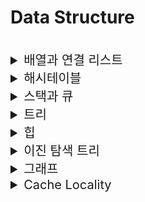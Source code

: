 # Data Structure

<br>

<details>
<summary style="font-size:20px">배열과 연결 리스트</summary>
<div markdown="1">

#### 배열 (Array)
* `메모리에 연속적으로 데이터를 저장하는` 자료구조
* `탐색 O(1)`: 인덱스를 사용해 `Random Access` 가능
* `삽입/삭제 O(N)`: 삽입/삭제한 원소보다 큰 인덱스를 갖는 원소들을 `Shift`해야 함
* `크기 고정적` (선언 시 지정한 크기 변경 불가): `Immutable`
* Cache Locality가 좋아 Cache Hit 가능성이 큼

#### 연결 리스트 (Linked List)
* `메모리가 불연속적`으로 배치된 자료구조
* 다음 노드를 가리키는 `주소인 포인터`를 통해 접근하는 자료구조 (자료의 주소 값으로 서로 연결) 
* `탐색 O(N)`: 데이터 검색 시 처음 노드부터 순회하는 `순차 접근`
* `삽입/삭제 O(1)`: 주소의 연결만 바꾸면 됨 -> 하지만, 삽입/삭제할 원소를 찾는 것에 O(N)이 걸림


#### 배열 리스트와 연결 리스트 비교
* 삽입/삭제가 많은 경우 -> LinkedList가 좋음
* 데이터 접근이 많은 경우 -> Array가 좋음
</div>
</details>

<details>
<summary style="font-size:20px">해시테이블</summary>
<div markdown="1">

#### 해시 테이블
* `Key와 Value`로 데이터를 저장하는 자료구조
* `key 값`을 통해 해시 주소를 알아내어 평균적으로 탐색에 `O(1)`을 보장하는 자료구조
* Key에 `해시 함수`를 적용해 고유한 인덱스(`해시 값`)를 생성하고, 이 인덱스를 활용해 값을 저장/검색
* 실제 값이 저장되는 장소를 버킷(슬롯)이라고 함
* 많은 데이터를 효율적으로 관리하기 위해 하드디스크나, 클라우드에 존재하는 무한한 데이터들을 유한한 개수의 해시값으로 매핑하면 작은 메모리로도 프로세스 관리가 가능해져서 사용함

#### 해시 함수
* 임의의 길이의 데이터를 수학적 연산을 통해 `고정된 길이의 데이터로 매핑`하는 함수
* 해시 함수에 의해 얻어지는 값을 `해시`라고 함

#### 해시 충돌과 해결 방법
* `서로 다른 key가 같은 해시 값으로 변경`되는 것
* 같은 해시 값에 대해 데이터를 조회해 탐색에 최대 `O(N)` 가능
* `체이닝`: 추가 메모리를 사용해 버킷에 데이터를 `연결 리스트`로 관리
* `개방 주소법`: 기존의 비어있는 버킷의 공간을 활용
  * 선형 조사법(Linear Probing): 현재 버킷의 인덱스에서 `고정 폭`씩 이동하며 데이터를 버킷에 저장
  * 이차 조사법(Quadratic Probing): 현재 버킷의 인덱스에서 `k^2`(k=1, 2, ..)씩 이동하며 데이터를 버킷에 저장
  * 이중 해싱(Double Hashing Probing): 해싱된 값을 한번 더 해싱 -> 연산 증가


</div>
</details>

<details>
<summary style="font-size:20px">스택과 큐</summary>
<div markdown="1">

#### 스택 (Stack)
* `LIFO(Last In First Out)` 방식으로 삽입되고 제거되는 `최근성`에 포커싱된 자료구조
* Array로 구현하는 것이 좋음

#### 큐 (Queue)

* `FIFO(First In First Out)` 방식으로 삽입되고 제거되는 `순차성`에 포커싱된 자료구조
* Linked List로 구현하는 것이 좋음
</div>
</details>

<details>
<summary style="font-size:20px">트리</summary>
<div markdown="1">

#### 트리
* `사이클을 가지지 않는 그래프` (비선형 자료구조)
* 부모 자식 관계를 갖는 `계층적` 구조를 갖는 자료구조
* `이진 트리(Binary Tree)`: 최대 2개의 자식 노드들만 가질 수 있는 트리
* `포화 이진 트리(Perfect Binary Tree)`: 각 레벨에 노드가 꽉 차있는 트리
* `완전 이진 트리(Complete Binary Tree)`: 높이가 K인 트리에서 레벨 1~K-1까지 모두 채워져 있고 마지막 레벨에서는 왼쪽부터 순서대로 채워져 있는 트리
* `이진 탐색 트리(Binary Search Tree)`: 탐색을 위해 만들어진 자료구조로 `부모 노드의 키 값이 왼쪽 자식 노드의 키 값보다 크고 오른쪽 자식 노드의 키 값보다 작은` 트리
#### 트리 순회
* 중위 순회: 왼 -> 루트 -> 오른
* 전위 순회: 루트 -> 왼 -> 오른
* 후위 순회: 왼 -> 오른 -> 루트

</div>
</details>

<details>
<summary style="font-size:20px">힙</summary>
<div markdown="1">

#### 힙
* `완전 이진 트리`의 일종으로 `우선 순위 큐`를 구현하기 위해 만들어진 자료구조
* `최소값 또는 최대값`을 쉽게 찾기 위한 자료구조 (이진 탐색 트리가 전체 노드를 탐색하기 위한 자료구조)
* 힙은 중복 값 허용 (이진 탐색 트리는 중복값 허용X)
* `부모 노드의 키 값이 자식 노드의 키 값보다 항상 큰/작은 완전 이진 트리`로 힙은 자식 노드에도 구분 조건이 필요한 이진 탐색 트리보다 `느슨한 정렬` 상태를 유지

#### 힙 (Heap)
* `완전 이진 트리`의 일종으로 `우선 순위 큐`를 구현하기 위해 만들어진 자료구조
* `최소값 또는 최대값`을 쉽게 찾기 위한 자료구조 (이진 탐색 트리가 전체 노드를 탐색하기 위한 자료구조)
* 힙은 중복 값 허용 (이진 탐색 트리는 중복값 허용X)
* `부모 노드의 키 값이 자식 노드의 키 값보다 항상 큰/작은 완전 이진 트리`로 힙은 자식 노드에도 구분 조건이 필요한 이진 탐색 트리보다 `느슨한 정렬` 상태를 유지

#### 최대 힙
* `부모 노드의 키 값이 자식 노드의 키 값보다 크거나 같은` 완전 이진 트리
* 부모가 최대값
#### 최소 힙
* `부모 노드의 키 값이 자식 노드의 키 값보다 작거나 같은` 완전 이진 트리
* 부모가 최소값

#### 시간 복잡도
* 원소 삽입: `O(logn)`
  * 새로운 노드를 힙의 마지막 노드에 삽입 -> 새로운 노드를 부모 노드들과 교환
* 원소 삭제: `O(logn)`
  * 루트 노드 삭제 -> 삭제된 루트에 힙의 마지막 노드를 가져옴 -> 재구성

#### 
</div>
</details>


<details>
<summary style="font-size:20px">이진 탐색 트리</summary>
<div markdown="1">

#### 이진 탐색 트리 (Binary Search Tree)
* 노드의 `왼쪽 서브 트리에는 그 노드의 값보다 작은 값들`을 지닌 노드들로 구성, `오른쪽 서브 트리에는 그 노드의 값보다 큰 값들`을 지닌 노드들로 구성
* `중위 순회`: 검색 시 내려가면서 해당 노드보다 찾는 값이 더 작으면 왼쪽에서 찾고, 찾는 값이 더 크면 오른쪽에서 찾음
* 중복 값을 가지지 않음

#### 이진 탐색 트리의 시간 복잡도
* 탐색/삽입/삭제 평균 시간복잡도: `O(logN)`
* 탐색/삽입/삭제 최악 시간복잡도: `한쪽으로만 삽입된 경우 O(N)`
* 시간복잡도는 `트리의 Depth에 비례`
* 최악의 경우를 방지하는 방법: `자가 균형 트리(Balanced Tree)`
  * `AVL 트리`: 왼쪽과 오른쪽 자식의 높이 차이가 1이하일 것을 요구, 삭제/추가 시에 재정렬(회전)을 통해 높이를 일정하게 유지, 레드 블랙 트리보다 엄격, 평균/최악 시간복잡도 `O(logN)`
  * `레드 블랙 트리`: 모든 노드가 빨강 또는 검정의 색을 갖는 트리로 루트부터 리프까지의 최장 경로는 최단 경로의 두 배 이상이 될 수 없음, 루트부터 리프까지의 검은색 노드 수가 모드 같음, 삭제/추가 시에 재정렬과 색깔 재배치를 통해 규칙을 유지

</div>
</details>

<details>
<summary style="font-size:20px">그래프</summary>
<div markdown="1">

#### 그래프 (Graph)
* 정점과 간선으로 이루어진 자료구조

#### 구현 방법과 장단점
* `인접 행렬` 사용: 2차원 배열을 사용해 정점들의 연결관계를 파악하는 방법으로, 시간 복잡도 `O(1)`로 연결 관계를 파악할 수 있음, `정점과 엣지가 많을 경우 사용`, 구현 간편, 공간 낭비
* `인접 리스트` 사용: 각 정점의 adjacent list를 통해서 연결 관계를 파악하는 방법으로, 정점들의 관계를 `O(정점에 연결된 노드의 수)`로 파악하는 방법, `정점과 엣지가 적을 경우 사용`, 공간 낭비 적음, 탐색 시간이 느림, 구현 어려움
</div>
</details>


<details>
<summary style="font-size:20px">Cache Locality</summary>
<div markdown="1">

#### Cache Locality
* 시간 지역성: 최근에 접근한 데이터는 빠르게 다시 접근할 수 있음 (for, while 반복문)
* 공간 지역성: 참조된 데이터 근처에 있는 데이터가 잠시 후에 사용될 가능성이 높음
  * 배열은 물리적으로 연속된 공간에 데이터를 저장하여 공간 지역성이 좋음
* Cache hit: 지역성을 활용하기 위해 캐쉬에 저장해놓은 메모리에 CPU가 참조하고자 하는 메모리가 있다면 cahce hit, 반대는 cache miss
</div>
</details>
